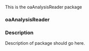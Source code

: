 This is the oaAnalysisReader   package 
### oaAnalysisReader
### Description
Description of package should go here.
